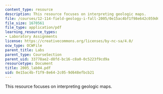 ```yaml
---
content_type: resource
description: This resource focuses on interpreting geologic maps.
file: /courses/12-114-field-geology-i-fall-2005/0e15ac4bf1f98e642c059d648efbcb21_2005_lab04.pdf
file_size: 1670561
file_type: application/pdf
learning_resource_types:
- Laboratory Assignments
license: https://creativecommons.org/licenses/by-nc-sa/4.0/
ocw_type: OCWFile
parent_title: Labs
parent_type: CourseSection
parent_uid: 33778ae2-d8fd-bc16-c8a0-0c5223f9cd9a
resourcetype: Document
title: 2005_lab04.pdf
uid: 0e15ac4b-f1f9-8e64-2c05-9d648efbcb21
---
```

This resource focuses on interpreting geologic maps.
